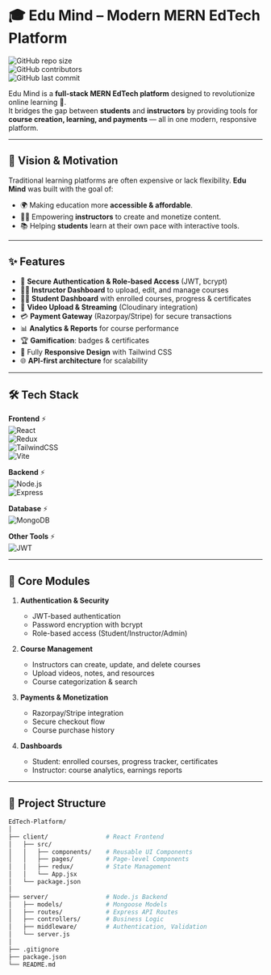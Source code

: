 # 🎓 Edu Mind – Modern MERN EdTech Platform  

![GitHub repo size](https://img.shields.io/github/repo-size/AshishKr-04/EdTech-Platform?color=blue&style=for-the-badge)  
![GitHub contributors](https://img.shields.io/github/contributors/AshishKr-04/EdTech-Platform?color=green&style=for-the-badge)  
![GitHub last commit](https://img.shields.io/github/last-commit/AshishKr-04/EdTech-Platform?color=red&style=for-the-badge)  


Edu Mind is a **full-stack MERN EdTech platform** designed to revolutionize online learning 🚀.  
It bridges the gap between **students** and **instructors** by providing tools for **course creation, learning, and payments** — all in one modern, responsive platform.  

---

## 🎯 Vision & Motivation  

Traditional learning platforms are often expensive or lack flexibility. **Edu Mind** was built with the goal of:  
- 🌍 Making education more **accessible & affordable**.  
- 🧑‍🏫 Empowering **instructors** to create and monetize content.  
- 📚 Helping **students** learn at their own pace with interactive tools.  

---

## ✨ Features  

- 🔑 **Secure Authentication & Role-based Access** (JWT, bcrypt)  
- 🧑‍🏫 **Instructor Dashboard** to upload, edit, and manage courses  
- 👨‍🎓 **Student Dashboard** with enrolled courses, progress & certificates  
- 🎥 **Video Upload & Streaming** (Cloudinary integration)  
- 💳 **Payment Gateway** (Razorpay/Stripe) for secure transactions  
- 📊 **Analytics & Reports** for course performance  
- 🏆 **Gamification**: badges & certificates  
- 📱 Fully **Responsive Design** with Tailwind CSS  
- 🌐 **API-first architecture** for scalability  

---

## 🛠️ Tech Stack  

**Frontend** ⚡  
![React](https://img.shields.io/badge/Frontend-React-blue?style=for-the-badge&logo=react)  
![Redux](https://img.shields.io/badge/State-Redux-purple?style=for-the-badge&logo=redux)  
![TailwindCSS](https://img.shields.io/badge/UI-TailwindCSS-38B2AC?style=for-the-badge&logo=tailwind-css)  
![Vite](https://img.shields.io/badge/Bundler-Vite-646CFF?style=for-the-badge&logo=vite)  

**Backend** ⚡  
![Node.js](https://img.shields.io/badge/Backend-Node.js-green?style=for-the-badge&logo=node.js)  
![Express](https://img.shields.io/badge/Framework-Express-lightgrey?style=for-the-badge&logo=express)  

**Database** ⚡  
![MongoDB](https://img.shields.io/badge/Database-MongoDB-brightgreen?style=for-the-badge&logo=mongodb)  

**Other Tools** ⚡  
![JWT](https://img.shields.io/badge/Auth-JWT-orange?style=for-the-badge&logo=jsonwebtokens)  


---

## 🧩 Core Modules  

1. **Authentication & Security**  
   - JWT-based authentication  
   - Password encryption with bcrypt  
   - Role-based access (Student/Instructor/Admin)  

2. **Course Management**  
   - Instructors can create, update, and delete courses  
   - Upload videos, notes, and resources  
   - Course categorization & search  

3. **Payments & Monetization**  
   - Razorpay/Stripe integration  
   - Secure checkout flow  
   - Course purchase history  

4. **Dashboards**  
   - Student: enrolled courses, progress tracker, certificates  
   - Instructor: course analytics, earnings reports  



---

## 📂 Project Structure  

```bash
EdTech-Platform/
│
├── client/                # React Frontend
│   ├── src/
│   │   ├── components/    # Reusable UI Components
│   │   ├── pages/         # Page-level Components
│   │   ├── redux/         # State Management
│   │   └── App.jsx
│   └── package.json
│
├── server/                # Node.js Backend
│   ├── models/            # Mongoose Models
│   ├── routes/            # Express API Routes
│   ├── controllers/       # Business Logic
│   ├── middleware/        # Authentication, Validation
│   └── server.js
│
├── .gitignore
├── package.json
└── README.md
